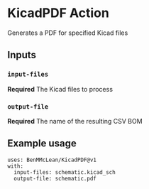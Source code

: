 # KicadPDF Action

Generates a PDF for specified Kicad files

## Inputs

### `input-files`

**Required** The Kicad files to process

### `output-file`

**Required** The name of the resulting CSV BOM

## Example usage
```
uses: BenMMcLean/KicadPDF@v1
with:
  input-files: schematic.kicad_sch
  output-file: schematic.pdf
```
